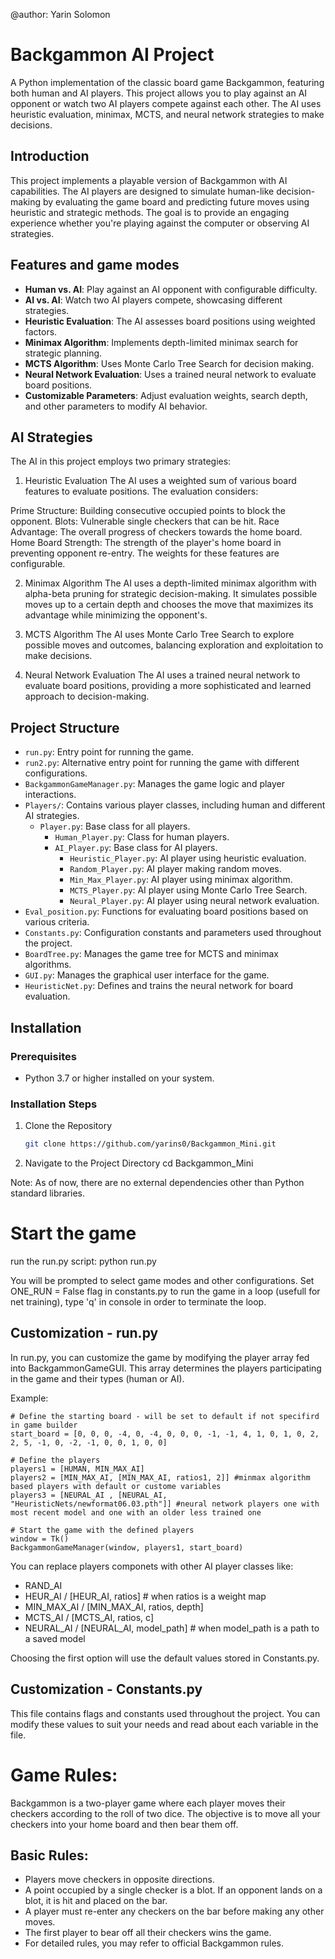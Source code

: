 @author: Yarin Solomon

# Backgammon AI Project

A Python implementation of the classic board game Backgammon, featuring both human and AI players. This project allows you to play against an AI opponent or watch two AI players compete against each other. The AI uses heuristic evaluation, minimax, MCTS, and neural network strategies to make decisions.

## Introduction

This project implements a playable version of Backgammon with AI capabilities. The AI players are designed to simulate human-like decision-making by evaluating the game board and predicting future moves using heuristic and strategic methods. The goal is to provide an engaging experience whether you're playing against the computer or observing AI strategies.

## Features and game modes

- **Human vs. AI**: Play against an AI opponent with configurable difficulty.
- **AI vs. AI**: Watch two AI players compete, showcasing different strategies.
- **Heuristic Evaluation**: The AI assesses board positions using weighted factors.
- **Minimax Algorithm**: Implements depth-limited minimax search for strategic planning.
- **MCTS Algorithm**: Uses Monte Carlo Tree Search for decision making.
- **Neural Network Evaluation**: Uses a trained neural network to evaluate board positions.
- **Customizable Parameters**: Adjust evaluation weights, search depth, and other parameters to modify AI behavior.

## AI Strategies
The AI in this project employs two primary strategies:

1. Heuristic Evaluation
The AI uses a weighted sum of various board features to evaluate positions. The evaluation considers:

Prime Structure: Building consecutive occupied points to block the opponent.
Blots: Vulnerable single checkers that can be hit.
Race Advantage: The overall progress of checkers towards the home board.
Home Board Strength: The strength of the player's home board in preventing opponent re-entry.
The weights for these features are configurable.

2. Minimax Algorithm
The AI uses a depth-limited minimax algorithm with alpha-beta pruning for strategic decision-making. It simulates possible moves up to a certain depth and chooses the move that maximizes its advantage while minimizing the opponent's.

3. MCTS Algorithm The AI uses Monte Carlo Tree Search to explore possible moves and outcomes, balancing exploration and exploitation to make decisions.

4. Neural Network Evaluation The AI uses a trained neural network to evaluate board positions, providing a more sophisticated and learned approach to decision-making.


## Project Structure

- `run.py`: Entry point for running the game.
- `run2.py`: Alternative entry point for running the game with different configurations.
- `BackgammonGameManager.py`: Manages the game logic and player interactions.
- `Players/`: Contains various player classes, including human and different AI strategies.
  - `Player.py`: Base class for all players.
    - `Human_Player.py`: Class for human players.
    - `AI_Player.py`: Base class for AI players.
        - `Heuristic_Player.py`: AI player using heuristic evaluation.
        - `Random_Player.py`: AI player making random moves.
        - `Min_Max_Player.py`: AI player using minimax algorithm.
        - `MCTS_Player.py`: AI player using Monte Carlo Tree Search.
        - `Neural_Player.py`: AI player using neural network evaluation.
- `Eval_position.py`: Functions for evaluating board positions based on various criteria.
- `Constants.py`: Configuration constants and parameters used throughout the project.
- `BoardTree.py`: Manages the game tree for MCTS and minimax algorithms.
- `GUI.py`: Manages the graphical user interface for the game.
- `HeuristicNet.py`: Defines and trains the neural network for board evaluation.

## Installation

### Prerequisites

- Python 3.7 or higher installed on your system.

### Installation Steps

1. Clone the Repository
   ```sh
   git clone https://github.com/yarins0/Backgammon_Mini.git

2. Navigate to the Project Directory
    cd Backgammon_Mini


Note: As of now, there are no external dependencies other than Python standard libraries.

# Start the game
run the run.py script: 
    python run.py

You will be prompted to select game modes and other configurations.
Set ONE_RUN = False flag in constants.py to run the game in a loop (usefull for net training), type 'q' in console in order to terminate the loop.

## Customization - run.py
In run.py, you can customize the game by modifying the player array fed into BackgammonGameGUI. This array determines the players participating in the game and their types (human or AI).

Example:

    # Define the starting board - will be set to default if not specifird in game builder
    start_board = [0, 0, 0, -4, 0, -4, 0, 0, 0, -1, -1, 4, 1, 0, 1, 0, 2, 2, 5, -1, 0, -2, -1, 0, 0, 1, 0, 0]
    
    # Define the players
    players1 = [HUMAN, MIN_MAX_AI]
    players2 = [MIN_MAX_AI, [MIN_MAX_AI, ratios1, 2]] #minmax algorithm based players with default or custome variables
    players3 = [NEURAL_AI , [NEURAL_AI, "HeuristicNets/newformat06.03.pth"]] #neural network players one with most recent model and one with an older less trained one

    # Start the game with the defined players
    window = Tk()
    BackgammonGameManager(window, players1, start_board)

 You can replace players componets with other AI player classes like: 
 - RAND_AI
 - HEUR_AI    / [HEUR_AI, ratios]               # when ratios is a weight map
 - MIN_MAX_AI / [MIN_MAX_AI, ratios, depth] 
 - MCTS_AI    / [MCTS_AI, ratios, c] 
 - NEURAL_AI  / [NEURAL_AI, model_path]         # when model_path is a path to a saved model

Choosing the first option will use the default values stored in Constants.py. 

## Customization - Constants.py
This file contains flags and constants used throughout the project. You can modify these values to suit your needs and read about each variable in the file.

# Game Rules:
Backgammon is a two-player game where each player moves their checkers according to the roll of two dice. The objective is to move all your checkers into your home board and then bear them off.

## Basic Rules:
- Players move checkers in opposite directions.
- A point occupied by a single checker is a blot. If an opponent lands on a blot, it is hit and placed on the bar.
- A player must re-enter any checkers on the bar before making any other moves.
- The first player to bear off all their checkers wins the game.
- For detailed rules, you may refer to official Backgammon rules.


